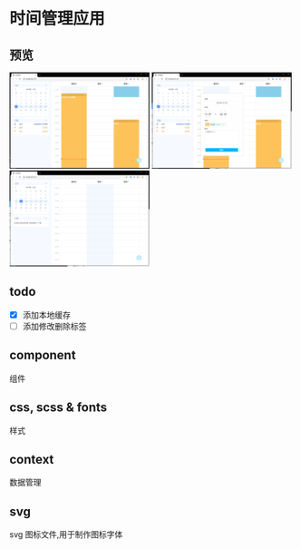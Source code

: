 # 时间管理应用

## 预览

<img src="./preview/1.png" width="49%"/>
<img src="./preview/2.png" width="49%"/>
<img src="./preview/3.png" width="49%"/>

## todo 

- [x] 添加本地缓存
- [ ] 添加修改删除标签

## component 
组件

## css, scss & fonts
样式

## context
数据管理

## svg
svg 图标文件,用于制作图标字体